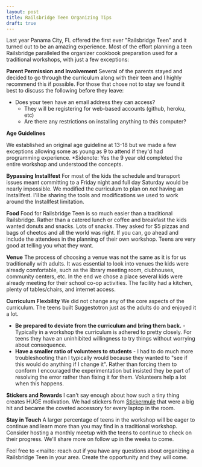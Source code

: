 ```yaml
---
layout: post
title: Railsbridge Teen Organizing Tips
draft: true
---
```


Last year Panama City, FL offered the first ever "Railsbridge Teen" and it turned out to be an amazing experience.  Most of the effort planning a teen Railsbridge paralleled the organizer cookbook preparation used for a traditional workshops, with just a few exceptions:

**Parent Permission and Involvement**
Several of the parents stayed and decided to go through the curriculum along with their teen and I highly recommend this if possible.  For those that chose not to stay we found it best to discuss the following before they leave:

* Does your teen have an email address they can access?
  * They will be registering for web-based accounts (github, heroku, etc)
  * Are there any restrictions on installing anything to this computer?

**Age Guidelines**

We established an original age guideline at 13-18 but we made a few exceptions allowing some as young as 9 to attend if they'd had programming experience.  *Sidenote: Yes the 9 year old completed the entire workshop and understood the concepts.

**Bypassing Installfest**
For most of the kids the schedule and transport issues meant committing to a Friday night and full day Saturday would be nearly impossible.  We modified the curriculum to plan on <em>not</em> having an Installfest. I'll be sharing the tools and modifications we used to work around the Installfest limitation.

**Food**
Food for Railsbridge Teen is so much easier than a traditional Railsbridge.  Rather than a catered lunch or coffee and breakfast the kids wanted donuts and snacks.  Lots of snacks.  They asked for $5 pizzas and bags of cheetos and all the world was right.  If you can, go ahead and include the attendees in the planning of their own workshop. Teens are very good at telling you what they want.

**Venue**
The process of choosing a venue was not the same as it is for us traditionally with adults.  It was essential to look into venues the kids were already comfortable, such as the library meeting room, clubhouses, community centers, etc.  In the end we chose a place several kids were already meeting for their school co-op activities. The facility had a kitchen, plenty of tables/chairs, and internet access.

**Curriculum Flexbility**
We did not change any of the core aspects of the curriculum.  The teens built Suggestotron just as the adults do and enjoyed it a lot.

* **Be prepared to deviate from the curriculum and bring them back.** - Typically in a workshop the curriculum is adhered to pretty closely.  For teens they have an uninhibited willingness to try things without worrying about consequence.  </li>
* **Have a smaller ratio of volunteers to students** -  I had to do much more troubleshooting than I typically would because they wanted to "see if this would do anything if I change it".  Rather than forcing them to conform I encouraged the experimentation but insisted they be part of resolving the error rather than fixing it for them.  Volunteers help a lot when this happens.

**Stickers and Rewards**
I can't say enough about how such a tiny thing creates HUGE motivation.  We had stickers from <a href="http://stickermule.com" title="Stickermule" target="_blank">Stickermule</a> that were a big hit and became the coveted accessory for every laptop in the room.

**Stay in Touch**
A larger percentage of teens in the workshop will be eager to continue and learn more than you may find in a traditional workshop.  Consider hosting a monthly meetup with the teens to continue to check on their progress.  We'll share more on follow up in the weeks to come.

Feel free to <mailto: reach out if you have any questions about organizing a Railsbridge Teen in your area.  Create the opportunity and they will come.

